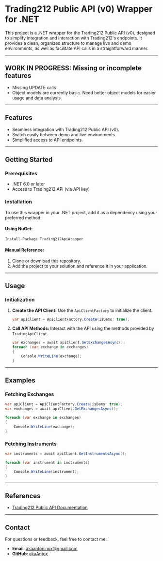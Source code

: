 # Trading212 Public API (v0) Wrapper for .NET

This project is a .NET wrapper for the Trading212 Public API (v0), designed to simplify integration and interaction with Trading212's endpoints. It provides a clean, organized structure to manage live and demo environments, as well as facilitate API calls in a straightforward manner.

---

## WORK IN PROGRESS: Missing or incomplete features

- Missing UPDATE calls
- Object models are currently basic. Need better object models for easier usage and data analysis

---

## Features

- Seamless integration with Trading212 Public API (v0).
- Switch easily between demo and live environments.
- Simplified access to API endpoints.

---

## Getting Started

### Prerequisites

- .NET 6.0 or later
- Access to Trading212 API (via API key)

### Installation

To use this wrapper in your .NET project, add it as a dependency using your preferred method:

#### Using NuGet:
```bash
Install-Package Trading212ApiWrapper
```

#### Manual Reference:
1. Clone or download this repository.
2. Add the project to your solution and reference it in your application.

---

## Usage

### Initialization

1. **Create the API Client:**
   Use the `ApiClientFactory` to initialize the client.

   ```csharp
   var apiClient = ApiClientFactory.Create(isDemo: true);
   ```

2. **Call API Methods:**
   Interact with the API using the methods provided by `TradingApiClient`.

   ```csharp
   var exchanges = await apiClient.GetExchangesAsync();
   foreach (var exchange in exchanges)
   {
       Console.WriteLine(exchange);
   }
   ```

---

## Examples

### Fetching Exchanges
```csharp
var apiClient = ApiClientFactory.Create(isDemo: true);
var exchanges = await apiClient.GetExchangesAsync();

foreach (var exchange in exchanges)
{
    Console.WriteLine(exchange);
}
```

### Fetching Instruments
```csharp
var instruments = await apiClient.GetInstrumentsAsync();

foreach (var instrument in instruments)
{
    Console.WriteLine(instrument);
}
```

---

## References

- [Trading212 Public API Documentation](https://t212public-api-docs.redoc.ly/)

---

## Contact

For questions or feedback, feel free to contact me:

- **Email**: akaantoninox@gmail.com
- **GitHub**: [akaAntox](https://github.com/akaAntox)

